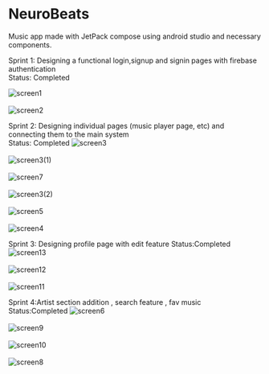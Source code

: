 # NeuroBeats
Music app made with JetPack compose
using android studio and necessary components.

Sprint 1:
Designing a functional login,signup and signin pages with firebase authentication </br>
Status: Completed

![screen1](https://github.com/jitu002/NeuroBeats/assets/104663159/744cd5fa-79a1-4c05-94fc-afce0d2af06a)
</br>
</br>
![screen2](https://github.com/user-attachments/assets/1f9a59bc-f93a-459f-ad20-c7c31bef5cfb)


Sprint 2:
Designing individual pages (music player page, etc) and connecting them to the main system </br>
Status: Completed
![screen3](https://github.com/user-attachments/assets/b6ad977d-7072-4f28-8663-7d18cf5a8870)
</br>
</br>
![screen3(1)](https://github.com/user-attachments/assets/e0946f07-6ed6-4075-a753-a4d1b1a5308f)
</br>
</br>
![screen7](https://github.com/user-attachments/assets/b0c51c34-24b7-4b5f-b4ce-768fa785362c)
</br>
</br>
![screen3(2)](https://github.com/user-attachments/assets/7dee972b-6c58-4f5f-8882-380a307d3cda)
</br>
</br>
![screen5](https://github.com/user-attachments/assets/4c2d1566-b9f4-425f-8d6c-14012104c05b)
</br>
</br>
![screen4](https://github.com/user-attachments/assets/9a7eeff7-d46f-4aef-9d57-4f86bd326daf)


Sprint 3:
Designing profile page with edit feature
Status:Completed
![screen13](https://github.com/user-attachments/assets/bb0c6dc0-3350-45f8-b249-0636ceae2c90)
</br>
</br>
![screen12](https://github.com/user-attachments/assets/b3f8bd36-fe5f-454f-831c-af5f5edf11bf)
</br>
</br>
![screen11](https://github.com/user-attachments/assets/8b7e5192-1b81-402b-8e2f-7cf2d07cd852)

Sprint 4:Artist section addition , search feature , fav music 
Status:Completed
![screen6](https://github.com/user-attachments/assets/29c67f03-f9fa-475c-a84d-66b39deeade5)
</br>
</br>
![screen9](https://github.com/user-attachments/assets/d70aaf7e-305a-484e-9228-142b55e69192)
</br>
</br>
![screen10](https://github.com/user-attachments/assets/c67c38c4-788a-4489-97b8-93fc28708387)
</br>
</br>
![screen8](https://github.com/user-attachments/assets/915d0ffd-2112-4c42-a8bb-871f7bc11d8d)


